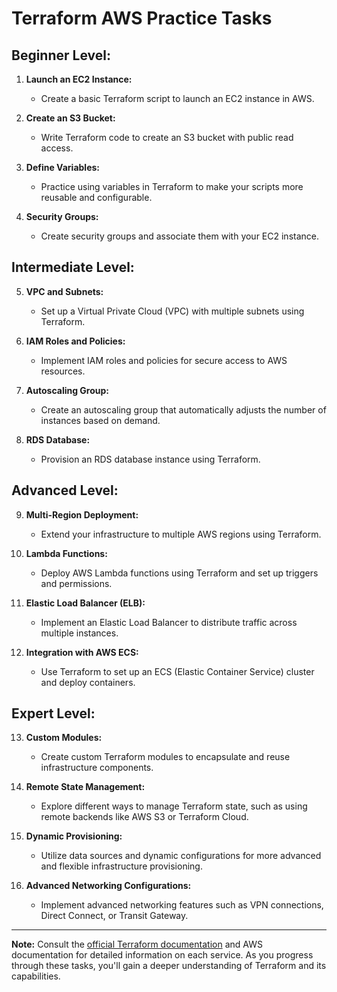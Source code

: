 # Terraform AWS Practice Tasks

## Beginner Level:

1. **Launch an EC2 Instance:**
   - Create a basic Terraform script to launch an EC2 instance in AWS.

2. **Create an S3 Bucket:**
   - Write Terraform code to create an S3 bucket with public read access.

3. **Define Variables:**
   - Practice using variables in Terraform to make your scripts more reusable and configurable.

4. **Security Groups:**
   - Create security groups and associate them with your EC2 instance.

## Intermediate Level:

5. **VPC and Subnets:**
   - Set up a Virtual Private Cloud (VPC) with multiple subnets using Terraform.

6. **IAM Roles and Policies:**
   - Implement IAM roles and policies for secure access to AWS resources.

7. **Autoscaling Group:**
   - Create an autoscaling group that automatically adjusts the number of instances based on demand.

8. **RDS Database:**
   - Provision an RDS database instance using Terraform.

## Advanced Level:

9. **Multi-Region Deployment:**
   - Extend your infrastructure to multiple AWS regions using Terraform.

10. **Lambda Functions:**
    - Deploy AWS Lambda functions using Terraform and set up triggers and permissions.

11. **Elastic Load Balancer (ELB):**
    - Implement an Elastic Load Balancer to distribute traffic across multiple instances.

12. **Integration with AWS ECS:**
    - Use Terraform to set up an ECS (Elastic Container Service) cluster and deploy containers.

## Expert Level:

13. **Custom Modules:**
    - Create custom Terraform modules to encapsulate and reuse infrastructure components.

14. **Remote State Management:**
    - Explore different ways to manage Terraform state, such as using remote backends like AWS S3 or Terraform Cloud.

15. **Dynamic Provisioning:**
    - Utilize data sources and dynamic configurations for more advanced and flexible infrastructure provisioning.

16. **Advanced Networking Configurations:**
    - Implement advanced networking features such as VPN connections, Direct Connect, or Transit Gateway.

---

**Note:** Consult the [official Terraform documentation](https://www.terraform.io/docs/index.html) and AWS documentation for detailed information on each service. As you progress through these tasks, you'll gain a deeper understanding of Terraform and its capabilities.
